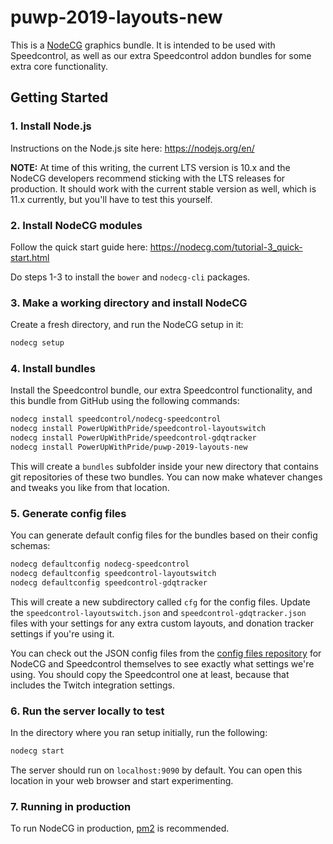 # puwp-2019-layouts-new

This is a [NodeCG](http://github.com/nodecg/nodecg) graphics bundle.  It is intended to be used with Speedcontrol, as well as our extra Speedcontrol addon bundles for some extra core functionality.

## Getting Started

### 1. Install Node.js
Instructions on the Node.js site here: https://nodejs.org/en/

**NOTE:** At time of this writing, the current LTS version is 10.x and the NodeCG developers recommend sticking with the LTS releases for production.  It should work with the current stable version as well, which is 11.x currently, but you'll have to test this yourself.

### 2. Install NodeCG modules
Follow the quick start guide here: https://nodecg.com/tutorial-3_quick-start.html

Do steps 1-3 to install the `bower` and `nodecg-cli` packages.

### 3. Make a working directory and install NodeCG
Create a fresh directory, and run the NodeCG setup in it:

```bash
nodecg setup
```

### 4. Install bundles
Install the Speedcontrol bundle, our extra Speedcontrol functionality, and this bundle from GitHub using the following commands:

```bash
nodecg install speedcontrol/nodecg-speedcontrol
nodecg install PowerUpWithPride/speedcontrol-layoutswitch
nodecg install PowerUpWithPride/speedcontrol-gdqtracker
nodecg install PowerUpWithPride/puwp-2019-layouts-new
```

This will create a `bundles` subfolder inside your new directory that contains git repositories of these two bundles.  You can now make whatever changes and tweaks you like from that location.

### 5. Generate config files

You can generate default config files for the bundles based on their config schemas:

```bash
nodecg defaultconfig nodecg-speedcontrol
nodecg defaultconfig speedcontrol-layoutswitch
nodecg defaultconfig speedcontrol-gdqtracker
```

This will create a new subdirectory called `cfg` for the config files.  Update the `speedcontrol-layoutswitch.json` and `speedcontrol-gdqtracker.json` files with your settings for any extra custom layouts, and donation tracker settings if you're using it.

You can check out the JSON config files from the [config files repository](https://github.com/PowerUpWithPride/puwp-config-files/tree/master/layouts) for NodeCG and Speedcontrol themselves to see exactly what settings we're using.  You should copy the Speedcontrol one at least, because that includes the Twitch integration settings.

### 6. Run the server locally to test
In the directory where you ran setup initially, run the following:

```bash
nodecg start
```

The server should run on `localhost:9090` by default.  You can open this location in your web browser and start experimenting.

### 7. Running in production

To run NodeCG in production, [pm2](https://pm2.io) is recommended.

